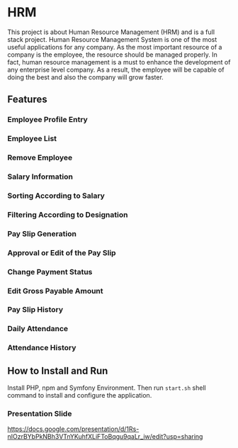 # HRM

This project is about Human Resource Management (HRM) and is a full stack project. Human Resource Management System is one of the most useful applications for any company. As the most important resource of a company is the employee, the resource should be managed properly. In fact, human resource management is a must to enhance the development of any enterprise level company. As a result, the employee will be capable of doing the best and also the company will grow faster.

## Features

### Employee Profile Entry
### Employee List
### Remove Employee
### Salary Information
### Sorting According to Salary
### Filtering According to Designation
### Pay Slip Generation
### Approval or Edit of the Pay Slip
### Change Payment Status
### Edit Gross Payable Amount
### Pay Slip History
### Daily Attendance
### Attendance History

## How to Install and Run

Install PHP, npm and Symfony Environment. Then run ```start.sh``` shell command to install and configure the application.

### Presentation Slide

https://docs.google.com/presentation/d/1Rs-nIOzrBYbPkNBh3VTnYKuhfXLiFToBqgu9qaLr_iw/edit?usp=sharing
